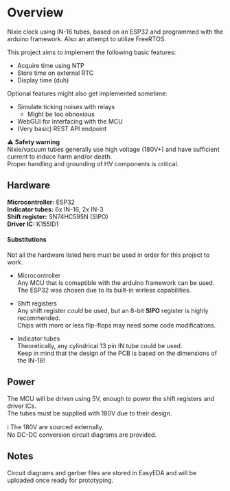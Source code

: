 # Overview
Nixie clock using IN-16 tubes, based on an ESP32 and programmed with the arduino framework.
Also an attempt to utilize FreeRTOS.

This project aims to implement the following basic features:
 - Acquire time using NTP
 - Store time on external RTC
 - Display time (duh)
 
 Optional features might also get implemented sometime:
 - Simulate ticking noises with relays
   - Might be too obnoxious
 - WebGUI for interfacing with the MCU
 - (Very basic) REST API endpoint

:warning: **Safety warning**</br>
Nixie/vacuum tubes generally use high voltage (180V+) and have sufficient current to induce harm and/or death.<br/>
Proper handling and grounding of HV components is critical.

## Hardware
**Microcontroller:** ESP32</br>
**Indicator tubes:** 6x IN-16, 2x IN-3</br>
**Shift register:** SN74HC595N (SIPO)</br>
**Driver IC:** K155ID1

#### Substitutions
Not all the hardware listed here must be used in order for this project to work.

- Microcontroller</br>
Any MCU that is comaptible with the arduino framework can be used.</br>
The ESP32 was chosen due to its built-in wirless capabilities.

- Shift registers</br>
Any shift register _could_ be used, but an 8-bit **SIPO** register is highly recommended.</br>
Chips with more or less flip-flops may need some code modifications.

- Indicator tubes</br>
Theoretically, any cylindrical 13 pin IN tube could be used.<br/>
Keep in mind that the design of the PCB is based on the dimensions of the IN-16!

## Power
The MCU will be driven using 5V, enough to power the shift registers and driver ICs.<br/>
The tubes must be supplied with 180V due to their design.

:information_source: The 180V are sourced externally.<br/>
No DC-DC conversion circuit diagrams are provided.

## Notes
Circuit diagrams and gerber files are stored in EasyEDA and will be uploaded once ready for prototyping.<br/>
